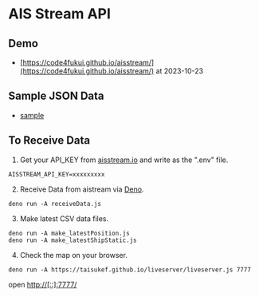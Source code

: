 # AIS Stream API

## Demo

- [https://code4fukui.github.io/aisstream/](https://code4fukui.github.io/aisstream/) at 2023-10-23

## Sample JSON Data

- [sample](sample)

## To Receive Data

1. Get your API_KEY from [aisstream.io](https://aisstream.io/) and write as the ".env" file.
```
AISSTREAM_API_KEY=xxxxxxxxx
```

2. Receive Data from aistream via [Deno](https://deno.land/).
```
deno run -A receiveData.js
```

3. Make latest CSV data files.

```
deno run -A make_latestPosition.js
deno run -A make_latestShipStatic.js
```

4. Check the map on your browser.
```
deno run -A https://taisukef.github.io/liveserver/liveserver.js 7777
```
open [http://[::]:7777/](http://[::]:7777/)
